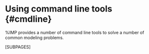 Using command line tools {#cmdline}
========================

%IMP provides a number of command line tools to solve a number of common
modeling problems.

[SUBPAGES]
